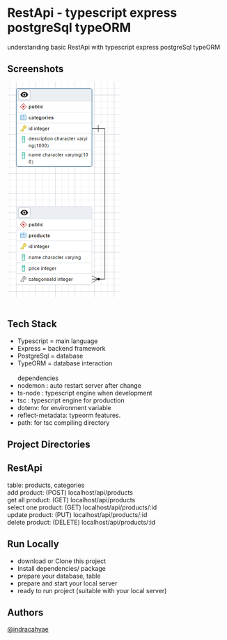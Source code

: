 # RestApi - typescript express postgreSql typeORM
understanding basic RestApi with typescript express postgreSql typeORM

## Screenshots

<img src="https://github.com/indracahyae/ts-exp-pg-orm/blob/master/public/table.png">
<br><br>
<!-- insomnia -->

## Tech Stack
- Typescript = main language
- Express = backend framework
- PostgreSql = database
- TypeORM = database interaction
<br><br>
dependencies
- nodemon : auto restart server after change
- ts-node : typescript engine when development
- tsc : typescript engine for production
- dotenv: for environment variable
- reflect-metadata: typeorm features.
- path: for tsc compiling directory

## Project Directories

## RestApi
table: products, categories <br>
add product: (POST) localhost/api/products <br>
get all product: (GET) localhost/api/products <br>
select one product: (GET) localhost/api/products/:id <br>
update product: (PUT) localhost/api/products/:id <br>
delete product: (DELETE) localhost/api/products/:id <br>

## Run Locally
- download or Clone this project
- Install dependencies/ package
- prepare your database, table
- prepare and start your local server
- ready to run project (suitable with your local server)

## Authors
[@indracahyae](https://www.github.com/indracahyae)